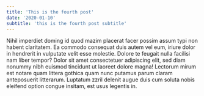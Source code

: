 ```yaml
---
title: 'This is the fourth post'
date: '2020-01-10'
subtitle: 'this is the fourth post subtitle'
---
```


Nihil imperdiet doming id quod mazim placerat facer possim assum typi non habent claritatem. Ea commodo consequat duis autem vel eum, iriure dolor in hendrerit in vulputate velit esse molestie. Dolore te feugait nulla facilisi nam liber tempor? Dolor sit amet consectetuer adipiscing elit, sed diam nonummy nibh euismod tincidunt ut laoreet dolore magna! Lectorum mirum est notare quam littera gothica quam nunc putamus parum claram anteposuerit litterarum. Luptatum zzril delenit augue duis cum soluta nobis eleifend option congue insitam, est usus legentis in.
